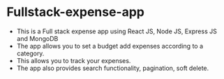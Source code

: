 # Fullstack-expense-app

- This is a Full stack expense app using React JS, Node JS, Express JS and MongoDB
- The app allows you to set a budget add expenses according to a category.
- This allows you to track your expenses.
- The app also provides search functionality, pagination, soft delete.
